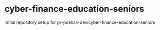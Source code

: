 # cyber-finance-education-seniors

Initial repository setup for pr-poehali-dev/cyber-finance-education-seniors